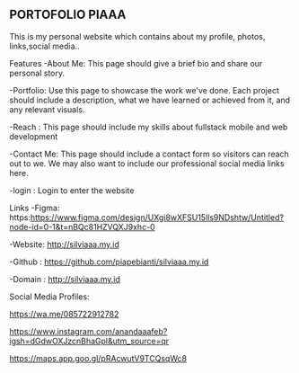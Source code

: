 ## PORTOFOLIO PIAAA
This is my personal website which contains about my profile, photos, links,social media..

Features
-About Me: This page should give a brief bio and share our personal story.

-Portfolio: Use this page to showcase the work we've done. Each project should include a description, what we have learned or achieved from it, and any relevant visuals.

-Reach : This page should include my skills about fullstack mobile and web development

-Contact Me: This page should include a contact form so visitors can reach out to we. We may also want to include our professional social media links here.

-login : Login to enter the website

Links
-Figma: https:https://www.figma.com/design/UXgi8wXFSU15lls9NDshtw/Untitled?node-id=0-1&t=nBQc81HZVQXJ9xhc-0

-Website: http://silviaaa.my.id

-Github : https://github.com/piapebianti/silviaaa.my.id

-Domain :  http://silviaaa.my.id

Social Media Profiles:

https://wa.me/085722912782

https://www.instagram.com/anandaaafeb?igsh=dGdwOXJzcnBhaGpl&utm_source=qr

https://maps.app.goo.gl/pRAcwutV9TCQsqWc8
